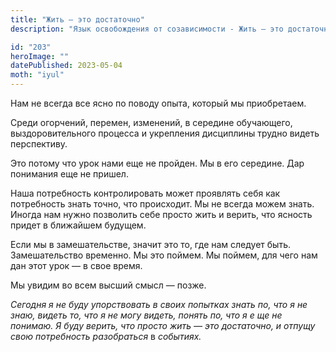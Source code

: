```yaml
---
title: "Жить — это достаточно"
description: "Язык освобождения от созависимости - Жить — это достаточно"

id: "203"
heroImage: ""
datePublished: 2023-05-04
moth: "iyul"
---
```


Нам не всегда все ясно по поводу опыта, который мы приобретаем.

Среди огорчений, перемен, изменений, в середине обучающего, выздоровительного
процесса и укрепления дисциплины трудно видеть перспективу.

Это потому что урок нами еще не пройден. Мы в его середине. Дар понимания еще
не пришел.

Наша потребность контролировать может проявлять себя как потребность знать
точно, что происходит. Мы не всегда можем знать. Иногда нам нужно позволить
себе просто жить и верить, что ясность придет в ближайшем будущем.

Если мы в замешательстве, значит это то, где нам следует быть. Замешательство
временно. Мы это поймем. Мы поймем, для чего нам дан этот урок — в свое время.

Мы увидим во всем высший смысл — позже.

_Сегодня_ _я_ _не_ _буду_ _упорствовать_ _в_ _своих_ _попытках_ _знать_ _по,_
_что_ _я_ _не_ _знаю,_ _видеть_ _то,_ _что_ _я_ _не_ _могу_ _видеть,_ _понять_
_по,_ _что_ _я_ _е_ _ще_ _не_ _понимаю._ _Я_ _буду_ _верить,_ _что_ _просто_
_жить_ _—_ _это_ _достаточно,_ _и_ _отпущу_ _свою_ _потребность_ _разобраться_
в _событиях._
